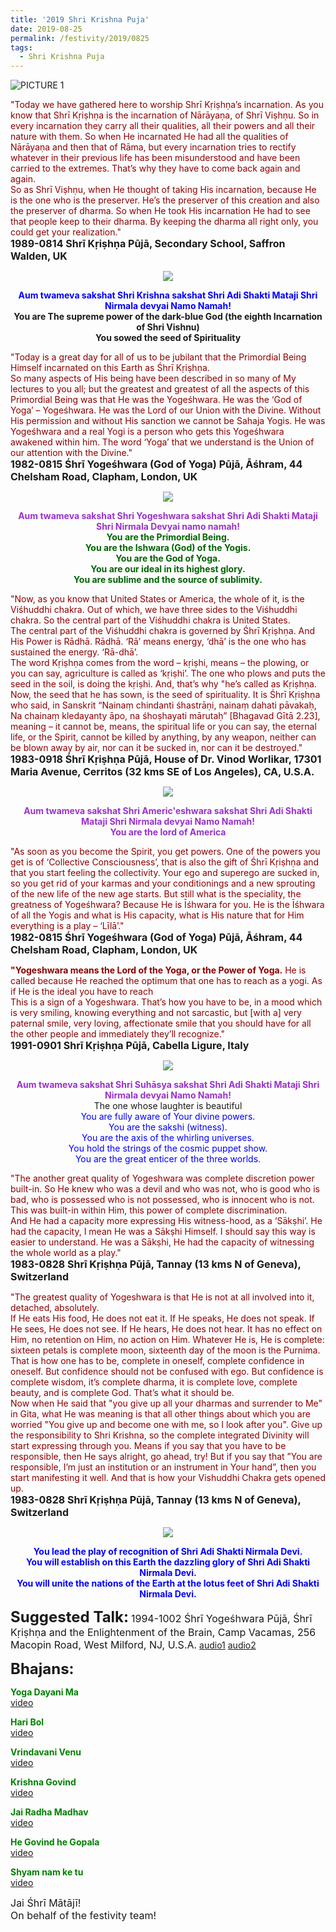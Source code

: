 ```yaml
---
title: '2019 Shri Krishna Puja'
date: 2019-08-25
permalink: /festivity/2019/0825
tags:
  - Shri Krishna Puja
---
```


![PICTURE 1](/images/image1.png)

<p>
<font color="DarkRed">"Today we have gathered here to worship Shrī Kṛiṣhṇa’s incarnation. As you know that Shrī Kṛiṣhṇa is the incarnation of Nārāyaṇa, of Shrī Viṣhṇu. So in every incarnation they carry all their qualities, all their powers and all their nature with them. So when He incarnated He had all the qualities of Nārāyaṇa and then that of Rāma, but every incarnation tries to rectify whatever in their previous life has been misunderstood and have been carried to the extremes. That’s why they have to come back again and again.<br>
So as Shrī Viṣhṇu, when He thought of taking His incarnation, because He is the one who is the preserver. He’s the preserver of this creation and also the preserver of dharma. So when He took His incarnation He had to see that people keep to their dharma. By keeping the dharma all right only, you could get your realization."</font><br>
<font size="+0"><b>1989-0814 Shrī Kṛiṣhṇa Pūjā, Secondary School, Saffron Walden, UK</b></font>
</p>

<div style="text-align: center"><img src="/images/image35.png" /></div>

<p style="text-align:center;">
<font color="Blue"><b>Aum twameva sakshat Shri Krishna sakshat Shri Adi Shakti  Mataji Shri Nirmala devyai Namo Namah!</b></font><br>
<b>You are The supreme power of the dark-blue God (the eighth Incarnation of Shri Vishnu)<br>
You sowed the seed of Spirituality</b><br>
</p>

<p>
<font color="DarkRed">"Today is a great day for all of us to be jubilant that the Primordial Being Himself incarnated on this Earth as Śhrī Kṛiṣhṇa.<br>
So many aspects of His being have been described in so many of My lectures to you all; but the greatest and greatest of all the aspects of this Primordial Being was that He was the Yogeśhwara. He was the ‘God of Yoga’ – Yogeśhwara. He was the Lord of our Union with the Divine. Without His permission and without His sanction we cannot be Sahaja Yogis. He was Yogeśhwara and a real Yogi is a person who gets this Yogeśhwara awakened within him. The word ‘Yoga’ that we understand is the Union of our attention with the Divine."</font><br>
<font size="+0"><b>1982-0815 Śhrī Yogeśhwara (God of Yoga) Pūjā, Āśhram, 44 Chelsham Road, Clapham, London, UK</b></font>
</p>

<div style="text-align: center"><img src="/images/image36.png" /></div>

<p style="text-align:center;">
<font color="DarkOrchid"><b>Aum twameva sakshat Shri Yogeshwara sakshat Shri Adi Shakti Mataji Shri Nirmala Devyai namo namah!</b></font><br>
<font color="DarkGreen"><b>You are the Primordial Being.<br>
 You are the Ishwara (God) of the Yogis.<br>
You are the God of Yoga.<br>
You are our ideal in its highest glory.<br>
You are sublime and the source of sublimity.</b></font><br>
</p>

<p>
<font color="DarkRed">"Now, as you know that United States or America, the whole of it, is the Viśhuddhi chakra. Out of which, we have three sides to the Viśhuddhi chakra. So the central part of the Viśhuddhi chakra is United States.<br>
The central part of the Viśhuddhi chakra is governed by Śhrī Kṛiṣhṇa. And His Power is Rādhā. Rādhā. ‘Rā’ means energy, ‘dhā’ is the one who has sustained the energy. ‘Rā-dhā’.<br>
The word Kṛiṣhṇa comes from the word – kṛiṣhi, means – the plowing, or you can say, agriculture is called as ‘kṛiṣhi’. The one who plows and puts the seed in the soil, is doing the kṛiṣhi. And, that’s why "he’s called as Kṛiṣhṇa.<br>
Now, the seed that he has sown, is the seed of spirituality. It is Śhrī Kṛiṣhṇa who said, in Sanskrit “Nainaṃ chindanti śhastrāṇi, nainaṃ dahati pāvakaḥ, Na chainaṃ kledayanty āpo, na śhoṣhayati mārutaḥ” [Bhagavad Gītā 2.23], meaning – it cannot be, means, the spiritual life or you can say, the eternal life, or the Spirit, cannot be killed by anything, by any weapon, neither can be blown away by air, nor can it be sucked in, nor can it be destroyed."</font><br>
<font size="+0"><b>1983-0918 Śhrī Kṛiṣhṇa Pūjā, House of Dr. Vinod Worlikar, 17301 Maria Avenue, Cerritos (32 kms SE of Los Angeles), CA, U.S.A.</b></font>
</p>

<div style="text-align: center"><img src="/images/image37.png" /></div>

<p style="color:DarkOrchid; text-align:center;">
<b>Aum twameva sakshat Shri Americ'eshwara sakshat Shri Adi Shakti Mataji Shri Nirmala devyai Namo Namah!<br>
You are the lord of America</b><br>
</p>

<p>
<font color="DarkRed">"As soon as you become the Spirit, you get powers. One of the powers you get is of ‘Collective Consciousness’, that is also the gift of Śhrī Kṛiṣhṇa and that you start feeling the collectivity. Your ego and superego are sucked in, so you get rid of your karmas and your conditionings and a new sprouting of the new life of the new age starts. But still what is the speciality, the greatness of Yogeśhwara? Because He is Īśhwara for you. He is the Īśhwara of all the Yogis and what is His capacity, what is His nature that for Him everything is a play – ‘Līlā’."</font><br>
<font size="+0"><b>1982-0815 Śhrī Yogeśhwara (God of Yoga) Pūjā, Āśhram, 44 Chelsham Road, Clapham, London, UK</b></font>
</p>

<p>
<font color="DarkRed"><b>"Yogeshwara means the Lord of the Yoga, or the Power of Yoga.</b> He is called because He reached the optimum that one has to reach as a yogi. As if He is the ideal you have to reach<br>
This is a sign of a Yogeshwara. That’s how you have to be, in a mood which is very smiling, knowing everything and not sarcastic, but [with a] very paternal smile, very loving, affectionate smile that you should have for all the other people and immediately they’ll recognize."</font><br>
<font size="+0"><b>1991-0901 Shrī Kṛiṣhṇa Pūjā,  Cabella Ligure, Italy</b></font>
</p>

<div style="text-align: center"><img src="/images/image38.png" /></div>

<p style="text-align:center;">
<font color="DarkOrchid"><b>Aum twameva sakshat Shri  Suhāsya sakshat Shri Adi Shakti Mataji Shri Nirmala devyai Namo Namah!</b></font><br>
The one whose laughter is beautiful<br>
<font color="Blue">You are fully aware of Your divine powers.<br> 
You are the sakshi (witness).<br>
You are the axis of the whirling universes.<br> 
You hold the strings of the cosmic puppet show.<br>
You are the great enticer of the three worlds.</font><br>
</p>

<p>
<font color="DarkRed">"The another great quality of Yogeshwara was complete discretion power built-in. So He knew who was a devil and who was not, who is good who is bad, who is possessed who is not possessed, who is innocent who is not. This was built-in within Him, this power of complete discrimination.<br>
And He had a capacity more expressing His witness-hood, as a ‘Sākṣhi’. He had the capacity, I mean He was a Sākṣhi Himself. I should say this way is easier to understand. He was a Sākṣhi, He had the capacity of witnessing the whole world as a play."</font><br>
<font size="+0"><b>1983-0828 Shrī Kṛiṣhṇa Pūjā, Tannay (13 kms N of Geneva), Switzerland</b></font>
</p>

<p>
<font color="DarkRed">"The greatest quality of Yogeshwara is that He is not at all involved into it, detached, absolutely.<br>
If He eats His food, He does not eat it. If He speaks, He does not speak. If He sees, He does not see. If He hears, He does not hear. It has no effect on Him, no retention on Him, no action on Him. Whatever He is, He is complete: sixteen petals is complete moon, sixteenth day of the moon is the Purnima. That is how one has to be, complete in oneself, complete confidence in oneself. But confidence should not be confused with ego. But confidence is complete wisdom, it’s complete dharma, it is complete love, complete beauty, and is complete God. That’s what it should be.<br>
Now when He said that "you give up all your dharmas and surrender to Me" in Gita, what He was meaning is that all other things about which you are worried "You give up and become one with me, so I look after you". Give up the responsibility to Shri Krishna, so the complete integrated Divinity will start  expressing through you. Means if you say that you have to be responsible, then He says alright, go ahead, try! But if you say that ”You are responsible, I’m just an institution or an instrument in Your hand”, then you start manifesting it well. And that is how your Vishuddhi Chakra gets opened up.</font><br>
<font size="+0"><b>1983-0828 Shrī Kṛiṣhṇa Pūjā, Tannay (13 kms N of Geneva), Switzerland</b></font>
</p>

<div style="text-align: center"><img src="/images/image39.png" /></div>

<p style="color:Blue; text-align:center;">
<b>You lead the play of recognition of Shri Adi Shakti Nirmala Devi.<br>
You will establish on this Earth the dazzling glory of Shri Adi Shakti Nirmala Devi.<br>
You will unite the nations of the Earth at the lotus feet of Shri Adi Shakti Nirmala Devi.</b><br>
</p>

<font size="+2"><b>Suggested Talk:</b></font> 
<font size="+0">1994-1002 Śhrī Yogeśhwara Pūjā, Śhrī Kṛiṣhṇa and the Enlightenment of the Brain, Camp Vacamas, 256 Macopin Road, West Milford, NJ, U.S.A.</font>
<a href="https://soundcloud.com/sahaja-library/1994-1002-shri-yogeshwara-puja-1"> audio1</a> <a href="https://soundcloud.com/sahaja-library/1994-1002-shri-yogeshwara-puja-2"> audio2</a><br>

<font size="+2"><b>Bhajans:</b></font>

<p>
<font color="green"><b>Yoga Dayani Ma</b></font><br>
<a href="https://www.youtube.com/watch?v=2DGaLsROulg">video</a><br>
</p>

<p>
<font color="green"><b>Hari Bol</b></font><br>
<a href="https://www.youtube.com/watch?v=_-22CYddCmc">video</a><br>
</p>

<p>
<font color="green"><b>Vrindavani Venu</b></font><br>
<a href="https://www.youtube.com/watch?v=5FHWzkQAjcA">video</a><br>
</p>

<p>
<font color="green"><b>Krishna Govind</b></font><br>
<a href="https://www.youtube.com/watch?v=H_-4d_cwBjE">video</a><br>
</p>

<p>
<font color="green"><b>Jai Radha Madhav</b></font><br>
<a href="https://www.youtube.com/watch?v=HbA1jA7yMCA">video</a><br>
</p>

<p>
<font color="green"><b>He Govind he Gopala</b></font><br>
<a href="https://www.youtube.com/watch?v=-duFOybhebA">video</a><br>
</p>

<p>
<font color="green"><b>Shyam nam ke tu</b></font><br>
<a href="https://www.youtube.com/watch?v=ELo8z9CE-3Y">video</a><br>
</p>

<p>
<font size="+0">Jai Śhrī Mātājī!<br>
On behalf of the festivity team!</font>
</p>